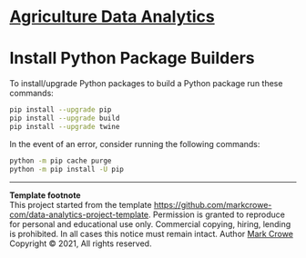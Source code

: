 # [Agriculture Data Analytics](./../../../)

# Install Python Package Builders
To install/upgrade Python packages to build a Python package run these commands:

```bash
pip install --upgrade pip
pip install --upgrade build
pip install --upgrade twine
```

In the event of an error, consider running the following commands:
```bash
python -m pip cache purge
python -m pip install -U pip
```

---
**Template footnote**  
This project started from the template <https://github.com/markcrowe-com/data-analytics-project-template>. Permission is granted to reproduce for personal and educational use only. Commercial copying, hiring, lending is prohibited. In all cases this notice must remain intact. Author [Mark Crowe](https://github.com/markcrowe-com/) Copyright &copy; 2021, All rights reserved.